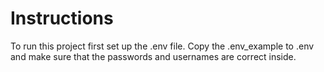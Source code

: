 # Instructions

To run this project first set up the .env file. Copy the .env_example to .env and make sure that the passwords and usernames are correct inside.

